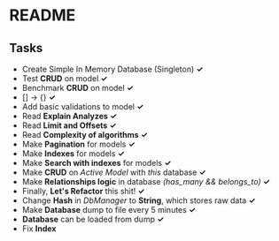 # README
## Tasks

* Create Simple In Memory Database (Singleton) **✓**
* Test **CRUD** on model **✓**
* Benchmark **CRUD** on model **✓**
* [] -> {} **✓**
* Add basic validations to model **✓**
* Read **Explain Analyzes** **✓**
* Read **Limit and Offsets** **✓**
* Read **Complexity of algorithms** **✓**
* Make **Pagination** for models **✓**
* Make **Indexes** for models **✓**
* Make **Search with indexes** for models **✓**
* Make **CRUD** on *Active Model* with *this* database **✓**
* Make **Relationships logic** in database *(has_many && belongs_to)* **✓**
* Finally, **Let's Refactor** this shit! **✓**
* Change **Hash** in *DbManager* to **String**, which stores raw data **✓**
* Make **Database** dump to file every 5 minutes **✓**
* **Database** can be loaded from dump **✓**
* Fix **Index**
